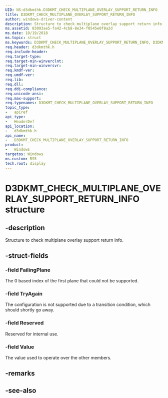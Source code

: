 ```yaml
---
UID: NS:d3dkmthk.D3DKMT_CHECK_MULTIPLANE_OVERLAY_SUPPORT_RETURN_INFO
title: D3DKMT_CHECK_MULTIPLANE_OVERLAY_SUPPORT_RETURN_INFO
author: windows-driver-content
description: Structure to check multiplane overlay support return info.
ms.assetid: 83093ae5-fa42-4cb8-8e34-f0545e0f8a2d
ms.date: 10/19/2018
ms.topic: struct
ms.keywords: D3DKMT_CHECK_MULTIPLANE_OVERLAY_SUPPORT_RETURN_INFO, D3DKMT_CHECK_MULTIPLANE_OVERLAY_SUPPORT_RETURN_INFO, 
req.header: d3dkmthk.h
req.include-header:
req.target-type:
req.target-min-winverclnt:
req.target-min-winversvr:
req.kmdf-ver:
req.umdf-ver:
req.lib:
req.dll:
req.ddi-compliance:
req.unicode-ansi:
req.max-support:
req.typenames: D3DKMT_CHECK_MULTIPLANE_OVERLAY_SUPPORT_RETURN_INFO
topic_type: 
-	apiref
api_type: 
-	HeaderDef
api_location: 
-	d3dkmthk.h
api_name: 
-	D3DKMT_CHECK_MULTIPLANE_OVERLAY_SUPPORT_RETURN_INFO
product:
-	Windows
targetos: Windows
ms.custom: RS5
tech.root: display
---
```


# D3DKMT_CHECK_MULTIPLANE_OVERLAY_SUPPORT_RETURN_INFO structure

## -description

Structure to check multiplane overlay support return info.

## -struct-fields

### -field FailingPlane

The 0 based index of the first plane that could not be supported.

### -field TryAgain

The configuration is not supported due to a transition condition, which should shortly go away.

### -field Reserved

Reserved for internal use.

### -field Value
 
The value used to operate over the other members.

## -remarks

## -see-also
